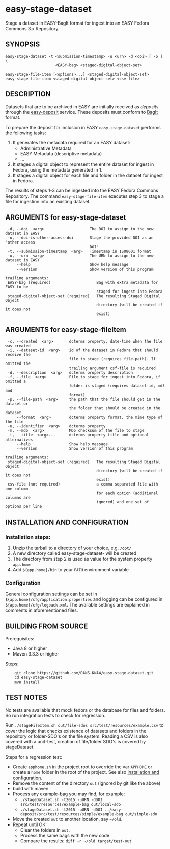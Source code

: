 easy-stage-dataset
==================

Stage a dataset in EASY-BagIt format for ingest into an EASY Fedora Commons 3.x Repository.


SYNOPSIS
--------

    easy-stage-dataset -t <submission-timestamp> -u <urn> -d <doi> [ -o ] \
                          <EASY-bag> <staged-digital-object-set>

    easy-stage-file-item [<options>...] <staged-digital-object-set>
    easy-stage-file-item <staged-digital-object-set> <csv-file>


DESCRIPTION
-----------

Datasets that are to be archived in EASY are initially received as *deposits* through the [easy-deposit] service. These
deposits must conform to [BagIt] format.

To prepare the deposit for inclusion in EASY `easy-stage-dataset` performs the following tasks:

1. It generates the metadata required for an EASY dataset:
   * Administrative Metadata
   * EASY Metadata (descriptive metadata)
   * ...
2. It stages a digital object to represent the entire dataset for ingest in Fedora, using the metadata generated in 1.
3. It stages a digital object for each file and folder in the dataset for ingest in Fedora.

The results of steps 1-3 can be ingested into the EASY Fedora Commons Repository.
The command `easy-stage-file-item` executes step 3 to stage a file for ingestion into an existing dataset.


ARGUMENTS for easy-stage-dataset
--------------------------------

     -d, --doi  <arg>                    The DOI to assign to the new dataset in EASY
     -o, --doi-is-other-access-doi       Stage the provided DOI as an "other access
                                         DOI"
     -t, --submission-timestamp  <arg>   Timestamp in ISO8601 format
     -u, --urn  <arg>                    The URN to assign to the new dataset in EASY
         --help                          Show help message
         --version                       Show version of this program

    trailing arguments:
     EASY-bag (required)                    Bag with extra metadata for EASY to be
                                            staged for ingest into Fedora
     staged-digital-object-set (required)   The resulting Staged Digital Object
                                            directory (will be created if it does not
                                            exist)


ARGUMENTS for easy-stage-fileItem
---------------------------------

     -c, --created  <arg>       dcterms property, date-time when the file was created
     -i, --dataset-id  <arg>    id of the dataset in Fedora that should receive the
                                file to stage (requires file-path). If omitted the
                                trailing argument csf-file is required
     -d, --description  <arg>   dcterms property description
     -f, --file  <arg>          File to stage for ingest into Fedora, if omitted a
                                folder is staged (requires dataset-id, md5 and
                                format)
     -p, --file-path  <arg>     the path that the file should get in the dataset or
                                the folder that should be created in the dataset
         --format  <arg>        dcterms property format, the mime type of the file
     -u, --identifier  <arg>    dcterms property
     -m, --md5  <arg>           MD5 checksum of the file to stage
     -t, --title  <arg>...      dcterms property title and optional alternatives
         --help                 Show help message
         --version              Show version of this program
   
    trailing arguments:
     staged-digital-object-set (required)   The resulting Staged Digital Object
                                            directory (will be created if it does not
                                            exist)
     csv-file (not required)                a comma separated file with one column
                                            for each option (additional columns are
                                            ignored) and one set of options per line


INSTALLATION AND CONFIGURATION
------------------------------

### Installation steps:

1. Unzip the tarball to a directory of your choice, e.g. `/opt/`
2. A new directory called easy-stage-dataset-<version> will be created
3. The directory from step 2 is used as value for the system property ``app.home``
4. Add ``${app.home}/bin`` to your ``PATH`` environment variable


### Configuration

General configuration settings can be set in `${app.home}/cfg/application.properties` and logging can be
configured in `${app.home}/cfg/logback.xml`. The available settings are explained in comments in 
aforementioned files.


BUILDING FROM SOURCE
--------------------

Prerequisites:

* Java 8 or higher
* Maven 3.3.3 or higher
 
Steps:

        git clone https://github.com/DANS-KNAW/easy-stage-dataset.git
        cd easy-stage-dataset
        mvn install

TEST NOTES
----------

No tests are available that mock fedora or the database for files and folders.
So run integration tests to check for regression.

Run `./stageFileItem.sh out/file-sdos src/test/resources/example.csv`
to cover the logic that checks existence of datasets and folders in the repository or folder-SDO's on the file system.
Reading a CSV is also covered with a unit-test, creation of file/folder SDO's is covered by stageDataset.


Steps for a regression test:

* Create `apphome.sh` in the project root to override the var `APPHOME`
  or create a `home` folder in the root of the project.
  See also [installation and configuration](#installation-and-configuration).
* Remove the content of the directory `out` (ignored by git like the above)
* build with maven
* Process any example-bag you may find, for example:
  * `./stageDataset.sh -t2015 -uURN -dDOI src/test/resources/example-bag out/local-sdo`
  * `./stageDataset.sh -t2015 -uURN -dDOI ../easy-deposit/src/test/resources/simple/example-bag out/simple-sdo`
* Move the created `out` to another location, say `~/old`.
* Repeat until OK:
  * Clear the folders in `out`.
  * Process the same bags with the new code.
  * Compare the results: `diff -r ~/old target/test-out`


[dans-parent]: https://github.com/DANS-KNAW/dans-parent#dans-parent
[easy-deposit]: https://github.com/DANS-KNAW/easy-deposit#easy-deposit
[BagIt]: https://tools.ietf.org/html/draft-kunze-bagit-11

